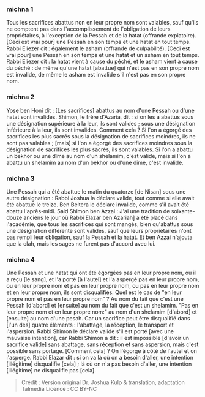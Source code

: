 
### michna 1
Tous les sacrifices abattus non en leur propre nom sont valables, sauf qu'ils ne comptent pas dans l'accomplissement de l'obligation de leurs propriétaires, à l'exception de la Pessah et de la hatat (offrande expiatoire). [Ceci est vrai pour] une Pessah en son temps et une hatat en tout temps. Rabbi Eliezer dit : également le asham (offrande de culpabilité). [Ceci est vrai pour] une Pessah en son temps et une hatat et un asham en tout temps. Rabbi Eliezer dit : la hatat vient à cause du péché, et le asham vient à cause du péché : de même qu'une hatat [abattue] qui n'est pas en son propre nom est invalide, de même le asham est invalide s'il n'est pas en son propre nom.

### michna 2
Yose ben Honi dit : [Les sacrifices] abattus au nom d'une Pessah ou d'une hatat sont invalides. Shimon, le frère d'Azaria, dit : si on les a abattus sous une désignation supérieure à la leur, ils sont valides ; sous une désignation inférieure à la leur, ils sont invalides. Comment cela ? Si l'on a égorgé des sacrifices les plus sacrés sous la désignation de sacrifices moindres, ils ne sont pas valables ; [mais] si l'on a égorgé des sacrifices moindres sous la désignation de sacrifices les plus sacrés, ils sont valables. Si l'on a abattu un bekhor ou une dîme au nom d'un shelamim, c'est valide, mais si l'on a abattu un shelamim au nom d'un bekhor ou d'une dîme, c'est invalide.

### michna 3
Une Pessah qui a été abattue le matin du quatorze [de Nisan] sous une autre désignation : Rabbi Joshua la déclare valide, tout comme si elle avait été abattue le treize. Ben Beitera le déclare invalide, comme s'il avait été abattu l'après-midi. Said Shimon ben Azzai : J'ai une tradition de soixante-douze anciens le jour où Rabbi Elazar ben Azariah] a été placé dans l'académie, que tous les sacrifices qui sont mangés, bien qu'abattus sous une désignation différente sont valides, sauf que leurs propriétaires n'ont pas rempli leur obligation, sauf la Pessah et la hatat. Et ben Azzai n'ajouta que la olah, mais les sages ne furent pas d'accord avec lui.

### michna 4
Une Pessah et une hatat qui ont été égorgées pas en leur propre nom, ou il a reçu [le sang], et l'a porté [à l'autel] et l'a aspergé pas en leur propre nom, ou en leur propre nom et pas en leur propre nom, ou pas en leur propre nom et en leur propre nom, ils sont disqualifiés. Quel est le cas de "en leur propre nom et pas en leur propre nom" ? Au nom du fait que c'est une Pessah [d'abord] et [ensuite] au nom du fait que c'est un shelamim. "Pas en leur propre nom et en leur propre nom:" au nom d'un shelamim [d'abord] et [ensuite] au nom d'une pesah. Car un sacrifice peut être disqualifié dans [l'un des] quatre éléments : l'abattage, la réception, le transport et l'aspersion. Rabbi Shimon le déclare valide s'il est porté [avec une mauvaise intention], car Rabbi Shimon a dit : il est impossible [d'avoir un sacrifice valide] sans abattage, sans réception et sans aspersion, mais c'est possible sans portage. [Comment cela] ? On l'égorge à côté de l'autel et on l'asperge. Rabbi Elazar dit : si on va là où on a besoin d'aller, une intention [illégitime] disqualifie [cela] ; là où on n'a pas besoin d'aller, une intention [illégitime] ne disqualifie pas [cela].

>Crédit : Version original Dr. Joshua Kulp & translation, adaptation Talmedia
>Licence : CC BY-NC